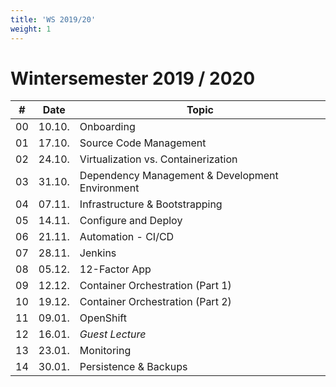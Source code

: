 ```yaml
---
title: 'WS 2019/20'
weight: 1
---
```



# Wintersemester 2019 / 2020

| #   | Date    | Topic                                            |
|-----|---------|--------------------------------------------------|
| 00  | 10.10.  | Onboarding                                       |
| 01  | 17.10.  | Source Code Management                           |
| 02  | 24.10.  | Virtualization vs. Containerization              |
| 03  | 31.10.  | Dependency Management & Development Environment  |
| 04  | 07.11.  | Infrastructure & Bootstrapping                   |
| 05  | 14.11.  | Configure and Deploy                             |
| 06  | 21.11.  | Automation - CI/CD                               |
| 07  | 28.11.  | Jenkins                                          |
| 08  | 05.12.  | 12-Factor App                                    |
| 09  | 12.12.  | Container Orchestration (Part 1)                 |
| 10  | 19.12.  | Container Orchestration (Part 2)                 |
| 11  | 09.01.  | OpenShift                                        |
| 12  | 16.01.  | *Guest Lecture*                                  |
| 13  | 23.01.  | Monitoring                                       |
| 14  | 30.01.  | Persistence & Backups                            |
